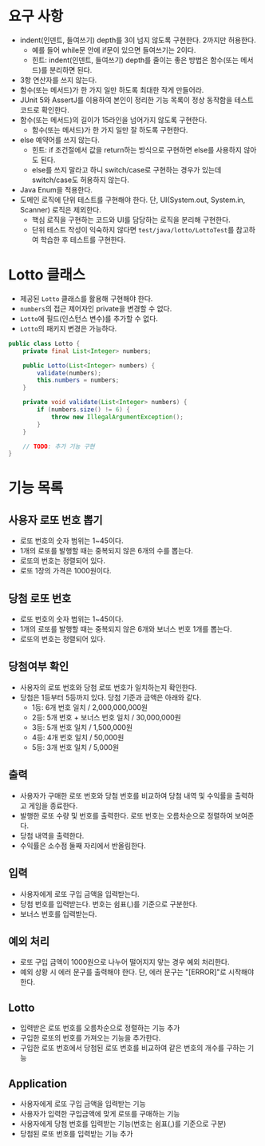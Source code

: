 # 요구 사항
- indent(인덴트, 들여쓰기) depth를 3이 넘지 않도록 구현한다. 2까지만 허용한다.
    - 예를 들어 while문 안에 if문이 있으면 들여쓰기는 2이다.
    - 힌트: indent(인덴트, 들여쓰기) depth를 줄이는 좋은 방법은 함수(또는 메서드)를 분리하면 된다.
- 3항 연산자를 쓰지 않는다.
- 함수(또는 메서드)가 한 가지 일만 하도록 최대한 작게 만들어라.
- JUnit 5와 AssertJ를 이용하여 본인이 정리한 기능 목록이 정상 동작함을 테스트 코드로 확인한다.
- 함수(또는 메서드)의 길이가 15라인을 넘어가지 않도록 구현한다.
    - 함수(또는 메서드)가 한 가지 일만 잘 하도록 구현한다.
- else 예약어를 쓰지 않는다.
    - 힌트: if 조건절에서 값을 return하는 방식으로 구현하면 else를 사용하지 않아도 된다.
    - else를 쓰지 말라고 하니 switch/case로 구현하는 경우가 있는데 switch/case도 허용하지 않는다.
- Java Enum을 적용한다.
- 도메인 로직에 단위 테스트를 구현해야 한다. 단, UI(System.out, System.in, Scanner) 로직은 제외한다.
    - 핵심 로직을 구현하는 코드와 UI를 담당하는 로직을 분리해 구현한다.
    - 단위 테스트 작성이 익숙하지 않다면 `test/java/lotto/LottoTest`를 참고하여 학습한 후 테스트를 구현한다.

# Lotto 클래스

- 제공된 `Lotto` 클래스를 활용해 구현해야 한다.
- `numbers`의 접근 제어자인 private을 변경할 수 없다.
- `Lotto`에 필드(인스턴스 변수)를 추가할 수 없다.
- `Lotto`의 패키지 변경은 가능하다.

```java
public class Lotto {
    private final List<Integer> numbers;

    public Lotto(List<Integer> numbers) {
        validate(numbers);
        this.numbers = numbers;
    }

    private void validate(List<Integer> numbers) {
        if (numbers.size() != 6) {
            throw new IllegalArgumentException();
        }
    }

    // TODO: 추가 기능 구현
}
```


# 기능 목록

## 사용자 로또 번호 뽑기
- 로또 번호의 숫자 범위는 1~45이다.
- 1개의 로또를 발행할 때는 중복되지 않은 6개의 수를 뽑는다.
- 로또의 번호는 정렬되어 있다.
- 로또 1장의 가격은 1000원이다.

## 당첨 로또 번호
- 로또 번호의 숫자 범위는 1~45이다.
- 1개의 로또를 발행할 때는 중복되지 않은 6개와 보너스 번호 1개를 뽑는다.
- 로또의 번호는 정렬되어 있다.

## 당첨여부 확인
- 사용자의 로또 번호와 당첨 로또 번호가 일치하는지 확인한다.
- 당첨은 1등부터 5등까지 있다. 당첨 기준과 금액은 아래와 같다.
    - 1등: 6개 번호 일치 / 2,000,000,000원
    - 2등: 5개 번호 + 보너스 번호 일치 / 30,000,000원
    - 3등: 5개 번호 일치 / 1,500,000원
    - 4등: 4개 번호 일치 / 50,000원
    - 5등: 3개 번호 일치 / 5,000원

## 출력
- 사용자가 구매한 로또 번호와 당첨 번호를 비교하여 당첨 내역 및 수익률을 출력하고 게임을 종료한다.
- 발행한 로또 수량 및 번호를 출력한다. 로또 번호는 오름차순으로 정렬하여 보여준다.
- 당첨 내역을 출력한다.
- 수익률은 소수점 둘째 자리에서 반올림한다.


## 입력
- 사용자에게 로또 구입 금액을 입력받는다.
- 당첨 번호를 입력받는다. 번호는 쉼표(,)를 기준으로 구분한다.
- 보너스 번호를 입력받는다.



## 예외 처리
- 로또 구입 금액이 1000원으로 나누어 떨어지지 앟는 경우 예외 처리한다.
- 예외 상황 시 에러 문구를 출력해야 한다. 단, 에러 문구는 "[ERROR]"로 시작해야한다.

## Lotto
- 입력받은 로또 번호를 오름차순으로 정렬하는 기능 추가
- 구입한 로또의 번호를 가져오는 기능을 추가한다.
- 구입한 로또 번호에서 당첨된 로또 번호를 비교하여 같은 번호의 개수를 구하는 기능

## Application
- 사용자에게 로또 구입 금액을 입력받는 기능
- 사용자가 입력한 구입금액에 맞게 로또를 구매하는 기능
- 사용자에게 당첨 번호를 입력받는 기능(번호는 쉼표(,)를 기준으로 구분)
- 당첨된 로또 번호를 입력받는 기능 추가